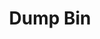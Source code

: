 ---
inv_num: 2016-117
add_credit:
url: 2016-117-dump-bin
title: Dump Bin
year: '2016'
display_year: '2016'
medium: Palay Display Industries folding dump table, various DVDs
dims:
pitch:
ps:
live_url:
youtube:
related_code:
subheading:
download:
commission:
layout: things-i-made
---